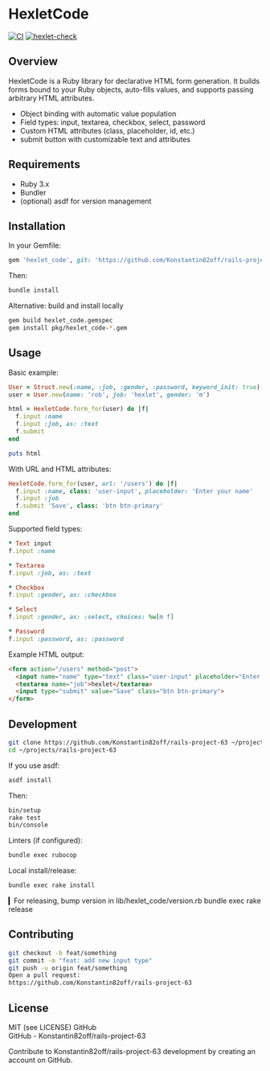 # HexletCode 

[![CI](https://github.com/Konstantin82off/rails-project-63/actions/workflows/main.yml/badge.svg?branch=main)](https://github.com/Konstantin82off/rails-project-63/actions/workflows/main.yml)
[![hexlet-check](https://github.com/Konstantin82off/rails-project-63/actions/workflows/hexlet-check.yml/badge.svg?branch=main)](https://github.com/Konstantin82off/rails-project-63/actions/workflows/hexlet-check.yml)

## Overview

HexletCode is a Ruby library for declarative HTML form generation. It builds forms bound to your Ruby objects, auto-fills values, and supports passing arbitrary HTML attributes.

- Object binding with automatic value population
- Field types: input, textarea, checkbox, select, password
- Custom HTML attributes (class, placeholder, id, etc.)
- submit button with customizable text and attributes

## Requirements

- Ruby 3.x
- Bundler
- (optional) asdf for version management

## Installation

In your Gemfile:
```ruby
gem 'hexlet_code', git: 'https://github.com/Konstantin82off/rails-project-63'
```

Then:
```bash
bundle install
```
Alternative: build and install locally
```bash
gem build hexlet_code.gemspec
gem install pkg/hexlet_code-*.gem
```

## Usage

Basic example:
```ruby
User = Struct.new(:name, :job, :gender, :password, keyword_init: true)
user = User.new(name: 'rob', job: 'hexlet', gender: 'm')

html = HexletCode.form_for(user) do |f|
  f.input :name
  f.input :job, as: :text
  f.submit
end

puts html
```
With URL and HTML attributes:
```ruby
HexletCode.form_for(user, url: '/users') do |f|
  f.input :name, class: 'user-input', placeholder: 'Enter your name'
  f.input :job
  f.submit 'Save', class: 'btn btn-primary'
end
```
Supported field types:
```ruby
* Text input
f.input :name

* Textarea
f.input :job, as: :text

* Checkbox
f.input :gender, as: :checkbox

* Select
f.input :gender, as: :select, choices: %w[m f]

* Password
f.input :password, as: :password
```
Example HTML output:
```html
<form action="/users" method="post">
  <input name="name" type="text" class="user-input" placeholder="Enter your name">
  <textarea name="job">hexlet</textarea>
  <input type="submit" value="Save" class="btn btn-primary">
</form>
```
## Development

```bash
git clone https://github.com/Konstantin82off/rails-project-63 ~/projects/rails-project-63
cd ~/projects/rails-project-63
```
If you use asdf:
```bash
asdf install
```
Then:
```bash
bin/setup
rake test
bin/console
```
Linters (if configured):
```bash
bundle exec rubocop
```
Local install/release:
```bash
bundle exec rake install
```
▎For releasing, bump version in lib/hexlet_code/version.rb
bundle exec rake release

## Contributing

```bash
git checkout -b feat/something
git commit -m "feat: add new input type"
git push -u origin feat/something
Open a pull request:
https://github.com/Konstantin82off/rails-project-63
```

## License

MIT (see LICENSE)
GitHub\
GitHub - Konstantin82off/rails-project-63

Contribute to Konstantin82off/rails-project-63 development by creating an account on GitHub.